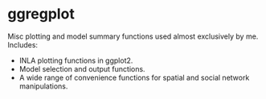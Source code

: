 # ggregplot
Misc plotting and model summary functions used almost exclusively by me. Includes:

- INLA plotting functions in ggplot2.
- Model selection and output functions.
- A wide range of convenience functions for spatial and social network manipulations.
